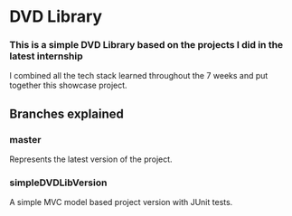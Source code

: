 # DVD Library

### This is a simple DVD Library based on the projects I did in the latest internship
I combined all the tech stack learned throughout the 7 weeks and put together this showcase project.

## Branches explained

### master
Represents the latest version of the project.

### simpleDVDLibVersion
A simple MVC model based project version with JUnit tests.
